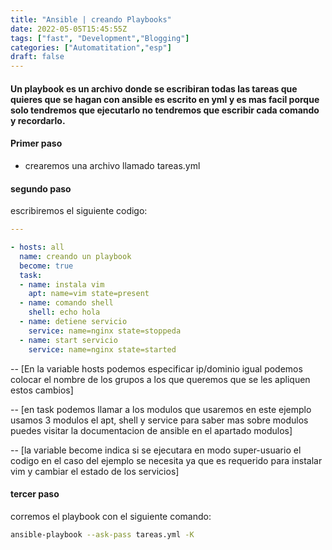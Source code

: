 ```yaml
---
title: "Ansible | creando Playbooks"
date: 2022-05-05T15:45:55Z
tags: ["fast", "Development","Blogging"]
categories: ["Automatitation","esp"]
draft: false
---
```


#### Un playbook es un archivo donde se escribiran todas las tareas que quieres que se hagan con ansible es escrito en yml y es mas facil porque solo tendremos que ejecutarlo no tendremos que escribir cada comando y recordarlo.

#### Primer paso

- crearemos una archivo llamado tareas.yml



#### segundo paso

escribiremos el siguiente codigo:

```yaml
---

- hosts: all
  name: creando un playbook
  become: true
  task:
  - name: instala vim
  	apt: name=vim state=present
  - name: comando shell
  	shell: echo hola
  - name: detiene servicio
  	service: name=nginx state=stoppeda
  - name: start servicio
  	service: name=nginx state=started
```

-- [En la variable hosts podemos especificar ip/dominio igual podemos colocar el nombre de los grupos a los que queremos que se les apliquen estos cambios]

-- [en task podemos llamar a los modulos que usaremos en este ejemplo usamos 3 modulos el apt, shell y service para saber mas sobre modulos puedes visitar la documentacion de ansible en el apartado modulos]

-- [la variable become indica si se ejecutara en modo super-usuario el codigo en el caso del ejemplo se necesita ya que es requerido para instalar vim y cambiar el estado de los servicios]

#### tercer paso

corremos el playbook con el siguiente comando:

```bash
ansible-playbook --ask-pass tareas.yml -K
```
